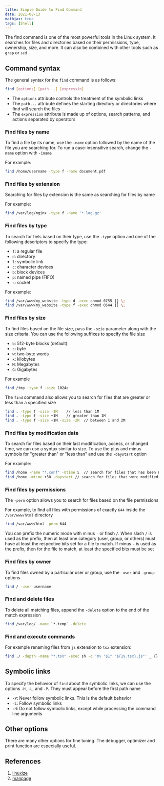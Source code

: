```yaml
---
title: Simple Guide to Find Command
date: 2021-08-13
mathjax: true
tags: [Shell]
---
```


The find command is one of the most powerful tools in the Linux system. It searches for files and directories based on their permissions, type, ownership, size, and more. It can also be combined with other tools such as `grep` or `sed`

<!-- more -->

## Command syntax
The general syntax for the `find` command is as follows: 

```bash
find [options] [path...] [expressio]
```

* The `options` attribute controls the treatment of the symbolic links
* The `path...` attribute defines the starting directory or directories where find will search the files
* The `expression` attribute is made up of options, search patterns, and actions separated by operators


### Find files by name
To find a file by its name, use the `-name` option followed by the name of the file you are searching for. To run a case-insensitive search, change the `-name` option with `-iname`

For example:

```bash
find /home/username -type f -name document.pdf
```


### Find files by extension
Searching for files by extension is the same as searching for files by name

For example:

```bash
find /var/log/nginx -type f -name '*.log.gz'
``` 


### Find files by type
To search for fiels based on their type, use the `-type` option and one of the following descriptors to specify the type:

* `f`: a regular file
* `d`: directory
* `l`: symbolic link
* `c`: character devices
* `b`: block devices
* `p`: named pipe (FIFO) 
* `s`: socket

For example: 

```bash
find /var/www/my_website -type d -exec chmod 0755 {} \;
find /var/www/my_website -type f -exec chmod 0644 {} \;
```


### Find files by size
To find files based on the file size, pass the `-szie` parameter along with the size criteria. You can use the following suffixes to specify the file size

* `b`: 512-byte blocks (default)
* `c`: byte
* `w`: two-byte words
* `k`: kilobytes
* `M`: Megabytes
* `G`: Gigabytes

For example

```bash
find /tmp -type f -size 1024c
```

The `find` command also allows you to search for files that are greater or less than a specified size

```bash
find . -type f -size -1M	// less than 1M
find . -type f -size +1M	// greater than 1M
find . -type f -size +1M -size -2M	// between 1 and 2M
```


### Find files by modification date
To search for files based on their last modification, access, or changed time, we can use a syntax similar to size. To use the plus and minus symbols for "greater than" or "less than" and use the `-daystart` option

For example:

```bash
find /home -name "*.conf" -mtime 5	// search for files that has been modified in the last five days
find /home -mtime +30 -daystart // search for files that were modified 30 or more days ago
```


### Find files by permissions
The `-perm` option allows you to search for files based on the file permissions

For example, to find all files with permissions of exactly `644` inside the `/var/www/html` directory

```bash
find /var/www/html -perm 644
```

You can prefix the numeric mode with minus `-` or flash `/`. When slash `/` is used as the prefix, then at least one category (user, group, or others) must have at least the respective bits set for a file to match. If minus `-` is used as the prefix, then for the file to match, at least the specified bits must be set


### Find files by owner
To find files owned by a particular user or group, use the `-user` and `-group` options

```bash
find / -user username
```


### Find and delete files
To delete all matching files, append the `-delete` option to the end of the match expression

```bash
find /var/log/ -name `*.temp` -delete
```

### Find and execute commands
For example renaming files from `js` extension to `tsx` extension:

```bash
find ./ -depth -name "*.tsx" -exec sh -c 'mv "$1" "${1%.tsx}.js"' _ {} \;
```


## Symbolic links
To specify the behavior of `find` about the symbolic links, we can use the options `-H`, `-L`, and `-P`. They must appear before the first path name

* `-P`: Never follow symbolic links. This is the default behavior
* `-L`: Follow symbolic links
* `-H`: Do not follow symbolic links, except while processing the command line arguments


## Other options
There are many other options for fine tuning. The debugger, optimizer and print function are especially useful. 



## References
1. [linuxize](https://linuxize.com/post/how-to-find-files-in-linux-using-the-command-line/)
2. [manpage](https://linux.die.net/man/1/find)
